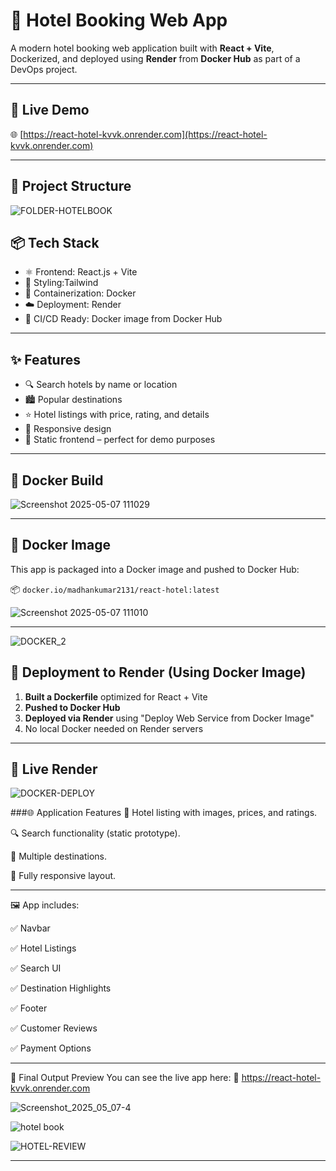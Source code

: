 
# 🏨 Hotel Booking Web App

A modern hotel booking web application built with **React + Vite**, Dockerized, and deployed using **Render** from **Docker Hub** as part of a DevOps project.

---

## 🚀 Live Demo

🌐 [https://react-hotel-kvvk.onrender.com](https://react-hotel-kvvk.onrender.com)

---

## 📁 Project Structure
![FOLDER-HOTELBOOK](https://github.com/user-attachments/assets/8b62a7fc-0da7-4612-9990-82d7b49e630c)

## 📦 Tech Stack

- ⚛️ Frontend: React.js + Vite
- 🎨 Styling:Tailwind
- 🐳 Containerization: Docker
- ☁️ Deployment: Render
- 🔁 CI/CD Ready: Docker image from Docker Hub

---

## ✨ Features

- 🔍 Search hotels by name or location
- 🏙️ Popular destinations
- ⭐ Hotel listings with price, rating, and details
- 📱 Responsive design
- 🧾 Static frontend – perfect for demo purposes

---
## 🐳 Docker Build
  
![Screenshot 2025-05-07 111029](https://github.com/user-attachments/assets/18add6a5-6755-46c2-a850-c5cc4bb01226)

----
## 🐳 Docker Image

This app is packaged into a Docker image and pushed to Docker Hub:

📦 `docker.io/madhankumar2131/react-hotel:latest`

![Screenshot 2025-05-07 111010](https://github.com/user-attachments/assets/fbbeb265-e353-4fec-a6ea-38f2101679a3)

---
![DOCKER_2](https://github.com/user-attachments/assets/fb2ebc6b-7333-467f-bb58-db7fb22bc2eb)


## 🚀 Deployment to Render (Using Docker Image)

1. **Built a Dockerfile** optimized for React + Vite
2. **Pushed to Docker Hub**
3. **Deployed via Render** using "Deploy Web Service from Docker Image"
4. No local Docker needed on Render servers

---

## 🚀 Live Render
![DOCKER-DEPLOY](https://github.com/user-attachments/assets/4a42545b-1753-4995-b03b-90435fd970d2)




###🌐 Application Features
🏨 Hotel listing with images, prices, and ratings.

🔍 Search functionality (static prototype).

🧭 Multiple destinations.

📱 Fully responsive layout.

-------
🖼️ App includes:

✅ Navbar

✅ Hotel Listings

✅ Search UI

✅ Destination Highlights

✅ Footer

✅ Customer Reviews

✅ Payment Options

-------
📸 Final Output Preview
You can see the live app here:
🔗 https://react-hotel-kvvk.onrender.com

![Screenshot_2025_05_07-4](https://github.com/user-attachments/assets/441f1468-95fb-4c61-b66f-65fe32ddac5e)

![hotel book](https://github.com/user-attachments/assets/545db7e1-bd20-49e7-8c10-c772d4b63a92)


![HOTEL-REVIEW](https://github.com/user-attachments/assets/90cdc4cf-5b1a-4b94-bb8a-d756f6f07bf1)


-----------
